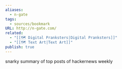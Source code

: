 ```yaml
---
aliases:
  - n-gate
tags:
  - sources/bookmark
URL: http://n-gate.com/
related:
  - "[[🗺️ Digital Pranksters|Digital Pranksters]]"
  - "[[🗺️ Text Art|Text Art]]"
publish: true
---
```


snarky summary of top posts of hackernews weekly

